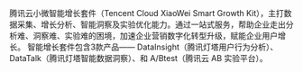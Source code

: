 腾讯云小微智能增长套件（Tencent Cloud XiaoWei Smart Growth Kit），主打数据采集、增长分析、智能洞察及实验优化能力。通过一站式服务，帮助企业走出分析难、洞察难、实验难的困境，加速企业营销数字化转型升级，赋能企业用户增长。
智能增长套件包含3款产品—— DataInsight（腾讯灯塔用户行为分析）、DataTalk（腾讯灯塔智能数据洞察）、和 A/Btest（腾讯云 AB 实验平台）。
